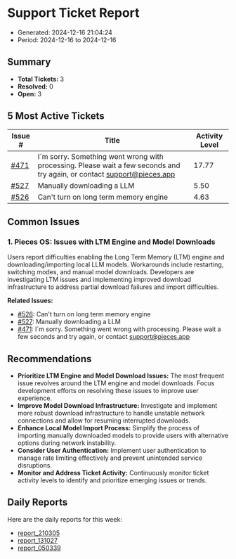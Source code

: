 # Support Ticket Report
- Generated: 2024-12-16 21:04:24
- Period: 2024-12-16 to 2024-12-16

## Summary
- **Total Tickets:** 3
- **Resolved:** 0
- **Open:** 3

## 5 Most Active Tickets
| Issue # | Title | Activity Level |
|---------|-------|----------------|
| [#471](https://github.com/pieces-app/support/issues/471) | I´m sorry. Something went wrong with processing. Please wait a few seconds and try again, or contact support@pieces.app | 17.77 |
| [#527](https://github.com/pieces-app/support/issues/527) | Manually downloading a LLM | 5.50 |
| [#526](https://github.com/pieces-app/support/issues/526) | Can't turn on long term memory engine | 4.63 |

## Common Issues
### 1. Pieces OS: Issues with LTM Engine and Model Downloads
Users report difficulties enabling the Long Term Memory (LTM) engine and downloading/importing local LLM models. Workarounds include restarting, switching modes, and manual model downloads. Developers are investigating LTM issues and implementing improved download infrastructure to address partial download failures and import difficulties.

**Related Issues:**
- [#526](https://github.com/pieces-app/support/issues/526): Can't turn on long term memory engine
- [#527](https://github.com/pieces-app/support/issues/527): Manually downloading a LLM
- [#471](https://github.com/pieces-app/support/issues/471): I´m sorry. Something went wrong with processing. Please wait a few seconds and try again, or contact support@pieces.app


## Recommendations
- **Prioritize LTM Engine and Model Download Issues:** The most frequent issue revolves around the LTM engine and model downloads. Focus development efforts on resolving these issues to improve user experience.
- **Improve Model Download Infrastructure:** Investigate and implement more robust download infrastructure to handle unstable network connections and allow for resuming interrupted downloads.
- **Enhance Local Model Import Process:** Simplify the process of importing manually downloaded models to provide users with alternative options during network instability.
- **Consider User Authentication:** Implement user authentication to manage rate limiting effectively and prevent unintended service disruptions.
- **Monitor and Address Ticket Activity:** Continuously monitor ticket activity levels to identify and prioritize emerging issues or trends. 

## Daily Reports
Here are the daily reports for this week:

- [report_210305](daily/2024-12-16/report_210305.md)
- [report_131027](daily/2024-12-16/report_131027.md)
- [report_050339](daily/2024-12-16/report_050339.md)
